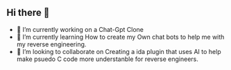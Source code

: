 ## Hi there 👋
- 🔭 I’m currently working on a Chat-Gpt Clone 
- 🌱 I’m currently learning How to create my Own chat bots to help me with my reverse engineering. 
- 👯 I’m looking to collaborate on Creating a ida plugin that uses AI to help make psuedo C code more understanble for reverse engineers.

<!--
**ibreakstuffforfun1337/ibreakstuffforfun1337** is a ✨ _special_ ✨ repository because its `README.md` (this file) appears on your GitHub profile.

Here are some ideas to get you started:

- 🔭 I’m currently working on ...
- 🌱 I’m currently learning ...
- 👯 I’m looking to collaborate on ...
- 🤔 I’m looking for help with ...
- 💬 Ask me about ...
- 📫 How to reach me: ...
- 😄 Pronouns: ...
- ⚡ Fun fact: ...
-->

